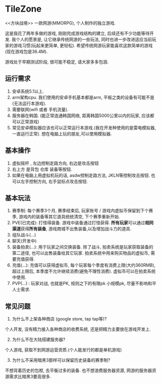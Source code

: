 # TileZone
&lt;&lt;方块战境>> 一款网游(MMORPG), 个人制作的独立游戏.

这是我花了两年多做的游戏, 刚刚完成游戏结构的建立, 后续还有不少功能等待开发. 我个人的愿景是, 让它继承传统网游的一些玩法, 同时也进一步改进适应当前玩家的游戏习惯(玩起来更简单, 更轻松). 希望传统网游玩家能喜欢这款简单的游戏(现在游戏包是36.4M).

游戏处于早期测试阶段, 很可能不稳定, 请大家多多包涵.


## 运行需求
1. 安卓系统5.1以上.
2. arm架构cpu. 我们使用的安卓手机基本都是arm, 平板之类的设备有可能不是(无法运行本游戏).
3. 需要联网(wifi 或者 手机流量).
4. 服务器在韩国. (能正常连通韩国网络, 距离韩国5000公里以内的玩家, 应该都可以正常游戏)
5. 常见安卓模拟器应该也可以正常运行本游戏.(我在开发种使用的是雷电模拟器, 一直运行正常).
想在电脑上玩的朋友,可以使用模拟器.

## 基本操作
1. 虚拟摇杆  , 左边控制走路方向,  右边是攻击按钮
2. 右上方 是背包 仓库 装备等按钮.
3. 如果在电脑上用虚拟机玩的话,  asdw控制走路方法, JKLN等控制攻击按钮. 也可以左手控制方向, 右手鼠标点攻击按钮.

## 基本玩法
1. 赛季制: 每个赛季3个月, 赛季结束后, 玩家账号 / 游戏内虚拟币保留到下个赛季, 游戏内的装备等其它道具统统清空, 下个赛季重新开始.
1. PVE(已完成): 打怪得装备. 游戏中装备通过打怪获得. **所有玩家**可以通过**相同渠道**获得**所有装备**, 游戏商城不出售装备,以及增加战斗力的道具.
2. 组队战斗(...)
3. 聊天(开发中)
4. 装备拍卖(...): 用于玩家之间交换装备. 除了战斗, 拍卖系统是玩家获取装备的第二途径, 也可以出售装备给其它玩家. 拍卖系统中用来购买物品的虚拟币, 需要充值获得.
5. 充值(...): 充值可以获得虚拟币, 每个玩家每个季度有消费上限(大约360RMB), 超过上限后, 本季度不允许继续消费(避免不理性消费). 虚拟币可以在拍卖系统中使用.
6. PVP(...) : 玩家对战, 也就是PK, 规则之下的有限pk  小规模pk, 尽量不影响和平人士需求.

## 常见问题
1. 为什么不上架各种商店 (google store, tap tap等)?
  
个人开发,  没有精力接入各种商店的收费系统, 还是把精力主要放在游戏开发上.

2. 为什么不在大陆搭建服务器?

个人游戏, 获取不到网游运营资质.(个人能发行的都是单机游戏)

3. 为什么不采用暗黑3那样可以保留历史装备的赛季制?

不想背着历史的包袱, 去平衡过多的装备. 也不想浪费服务器资源, 网游的服务器资源需求比暗黑3要高很多.
